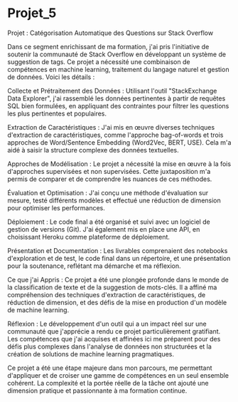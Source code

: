 # Projet_5

Projet : Catégorisation Automatique des Questions sur Stack Overflow

Dans ce segment enrichissant de ma formation, j'ai pris l'initiative de soutenir la communauté de Stack Overflow en développant un système de suggestion de tags. Ce projet a nécessité une combinaison de compétences en machine learning, traitement du langage naturel et gestion de données. Voici les détails :

Collecte et Prétraitement des Données : Utilisant l'outil "StackExchange Data Explorer", j'ai rassemblé les données pertinentes à partir de requêtes SQL bien formulées, en appliquant des contraintes pour filtrer les questions les plus pertinentes et populaires.

Extraction de Caractéristiques : J'ai mis en œuvre diverses techniques d'extraction de caractéristiques, comme l'approche bag-of-words et trois approches de Word/Sentence Embedding (Word2Vec, BERT, USE). Cela m'a aidé à saisir la structure complexe des données textuelles.

Approches de Modélisation : Le projet a nécessité la mise en œuvre à la fois d'approches supervisées et non supervisées. Cette juxtaposition m'a permis de comparer et de comprendre les nuances de ces méthodes.

Évaluation et Optimisation : J'ai conçu une méthode d'évaluation sur mesure, testé différents modèles et effectué une réduction de dimension pour optimiser les performances.

Déploiement : Le code final a été organisé et suivi avec un logiciel de gestion de versions (Git). J'ai également mis en place une API, en choisissant Heroku comme plateforme de déploiement.

Présentation et Documentation : Les livrables comprenaient des notebooks d'exploration et de test, le code final dans un répertoire, et une présentation pour la soutenance, reflétant ma démarche et ma réflexion.

Ce que j'ai Appris : Ce projet a été une plongée profonde dans le monde de la classification de texte et de la suggestion de mots-clés. Il a affiné ma compréhension des techniques d'extraction de caractéristiques, de réduction de dimension, et des défis de la mise en production d'un modèle de machine learning.

Réflexion : Le développement d'un outil qui a un impact réel sur une communauté que j'apprécie a rendu ce projet particulièrement gratifiant. Les compétences que j'ai acquises et affinées ici me préparent pour des défis plus complexes dans l'analyse de données non structurées et la création de solutions de machine learning pragmatiques.

Ce projet a été une étape majeure dans mon parcours, me permettant d'appliquer et de croiser une gamme de compétences en un seul ensemble cohérent. La complexité et la portée réelle de la tâche ont ajouté une dimension pratique et passionnante à ma formation continue.
